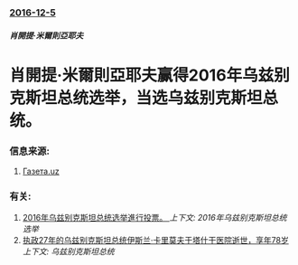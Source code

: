 ### [2016-12-5](/news/2016/12/5/index.md)

##### 肖開提·米爾則亞耶夫
# 肖開提·米爾則亞耶夫赢得2016年乌兹别克斯坦总统选举，当选乌兹别克斯坦总统。 




### 信息来源:

1. [Газета.uz](https://www.gazeta.uz/ru/2016/12/05/winner/)

### 有关:

1. [2016年乌兹别克斯坦总统选举進行投票。 ](/news/2016/12/4/2016年乌兹别克斯坦总统选举進行投票.md) _上下文: 2016年乌兹别克斯坦总统选举_
2. [执政27年的乌兹别克斯坦总统伊斯兰·卡里莫夫于塔什干医院逝世，享年78岁 ](/news/2016/09/2/执政27年的乌兹别克斯坦总统伊斯兰-卡里莫夫于塔什干医院逝世-享年78岁.md) _上下文: 乌兹别克斯坦总统_
